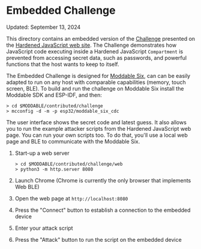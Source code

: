# Embedded Challenge
Updated: September 13, 2024

This directory contains an embedded version of the [Challenge](https://hardenedjs.org/challenge/) presented on the [Hardened JavaScript web site](https://hardenedjs.org). The Challenge demonstrates how JavaScript code executing inside a Hardened JavaScript `Compartment` is prevented from accessing secret data, such as passwords, and powerful functions that the host wants to keep to itself.

The Embedded Challenge is designed for [Moddable Six](https://www.moddable.com/moddable-six), can can be easily adapted to run on any host with comparable capabilities (memory, touch screen, BLE). To build and run the challenge on Moddable Six install the Moddable SDK and ESP-IDF, and then:

```
> cd $MODDABLE/contributed/challenge
> mcconfig -d -m -p esp32/moddable_six_cdc
```

The user interface shows the secret code and latest guess. It also allows you to run the example attacker scripts from the Hardened JavaScript web page. You can run your own scripts too.  To do that, you'll use a local web page and BLE to communicate with the Moddable Six.

1. Start-up a web server

	```
	> cd $MODDABLE/contributed/challenge/web
	> python3 -m http.server 8080
	```

2. Launch Chrome (Chrome is currently the only browser that implements Web BLE)
3. Open the web page at `http://localhost:8080`
4. Press the "Connect" button to establish a connection to the embedded device
5. Enter your attack script
6. Press the "Attack" button to run the script on the embedded device
